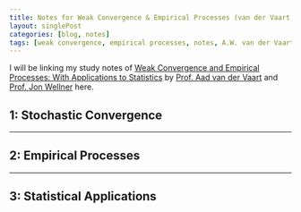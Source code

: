 ```yaml
---
title: Notes for Weak Convergence & Empirical Processes (van der Vaart, Wellner)
layout: singlePost
categories: [blog, notes]
tags: [weak convergence, empirical processes, notes, A.W. van der Vaart, J.A. Wellner]
---
```


I will be linking my study notes of [Weak Convergence and Empirical Processes: With Applications to Statistics](https://link.springer.com/book/10.1007/978-1-4757-2545-2) by [Prof. Aad van der Vaart](http://www.math.leidenuniv.nl/~avdvaart/) and [Prof. Jon Wellner](https://www.stat.washington.edu/jaw/) here. 

## 1: Stochastic Convergence


* * *

## 2: Empirical Processes



* * *

## 3: Statistical Applications


